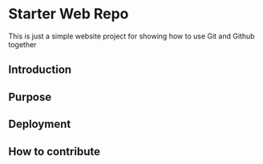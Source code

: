# Starter Web Repo

This is just a simple website project for showing how to use Git and Github together

## Introduction

## Purpose

## Deployment 

## How to contribute
